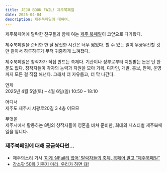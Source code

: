 ```yaml
---
title: JEJU BOOK FAIL! 제주북페일
date: 2025-04-04
description: 제주북페일에 대하여.
---
```


제주북페어에 탈락한 친구들과 함께 여는 [제주 북페일](https://jejubookfail.com/)이 코앞으로 다가왔다.

제주북페일을 준비한 한 달 남짓한 시간은 너무 짧았다. 할 수 있는 일이 무궁무진할 것만 같아서 하루하루가 무척 귀중하게 느껴졌다.

제주북페일은 창작자가 직접 만드는 축제다. 기관이나 정부로부터 지원받는 돈은 단 한 푼도 없다. 창작자들이 각자의 능력과 자원을 모아 기획, 디자인, 개발, 홍보, 판매, 운영까지 모든 걸 직접 해낸다. 그래서 더 자유롭고, 더 막 나간다.

언제  
2025년 4월 5일(토) – 4월 6일(일) 10:50 – 18:10

어디서  
제주도 제주시 서광로20길 3 4층 어므므

무엇을  
제주시에서 활동하는 8팀의 창작자들이 영혼을 바쳐 준비한, 희대의 페스티벌 제주북페일을 엽니다.

### 제주북페일에 대해 궁금하다면…
- 제주의소리 기사 [‘이게 실Fail리 없어’ 탈락자들의 축제, 북페어 말고 “제주북페일”](https://www.jejusori.net/news/articleView.html?idxno=435186#reply)
- [강소팟 50화 기죽지 마라, 우리가 하면 돼!](https://jagunbae.com/ep-50/)